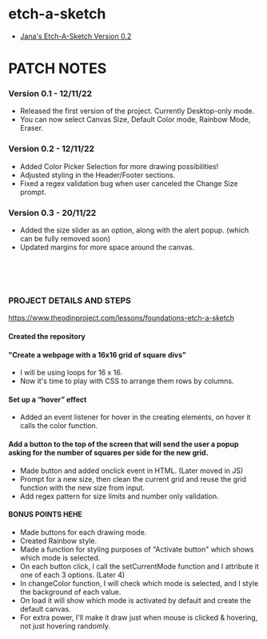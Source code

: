 # etch-a-sketch


- [Jana's Etch-A-Sketch Version 0.2](https://janaiscoding.github.io/etch-a-sketch/)

<h1> PATCH NOTES </h1>


<h3> Version 0.1 - 12/11/22</h3>

- Released the first version of the project. Currently Desktop-only mode.
- You can now select Canvas Size, Default Color mode, Rainbow Mode, Eraser. 


<h3>Version 0.2 - 12/11/22</h3>

- Added Color Picker Selection for more drawing possibilities!
- Adjusted styling in the Header/Footer sections.
- Fixed a regex validation bug when user canceled the Change Size prompt. 

<h3>Version 0.3 - 20/11/22</h3>

- Added the size slider as an option, along with the alert popup. (which can be fully removed soon) 
- Updated margins for more space around the canvas.


</br>
</br>
</br>
<h3> PROJECT DETAILS AND STEPS </h3>

https://www.theodinproject.com/lessons/foundations-etch-a-sketch

<h4> Created the repository </h4>

<h4> "Create a webpage with a 16x16 grid of square divs" </h4>

- I will be using loops for 16 x 16. 
- Now it's time to play with CSS to arrange them rows by columns. 

<h4> Set up a “hover” effect </h4>

- Added an event listener for hover in the creating elements, on hover it calls the color function.

<h4> Add a button to the top of the screen that will send the user a popup asking for the number of squares per side for the new grid. </h4>

- Made button and added onclick event in HTML. (Later moved in JS)
- Prompt for a new size, then clean the current grid and reuse the grid function with the new size from input.
- Add regex pattern for size limits and number only validation. 

<h4> BONUS POINTS HEHE </h4>

- Made buttons for each drawing mode.
- Created Rainbow style.
- Made a function for styling purposes of "Activate button" which shows which mode is selected.
- On each button click, I call the setCurrentMode function and I attribute it one of each 3 options. (Later 4)
- In changeColor function, I will check which mode is selected, and I style the background of each value.
- On load it will show which mode is activated by default and create the default canvas.
- For extra power, I'll make it draw just when mouse is clicked & hovering, not just hovering randomly.

 

